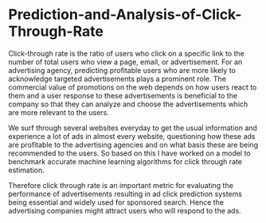 # Prediction-and-Analysis-of-Click-Through-Rate

Click-through rate is the ratio of users who click on a specific link to the number of total users who view a page, email, or advertisement. For an advertising agency, predicting profitable users who are more likely to acknowledge targeted advertisements plays a prominent role. The commercial value of promotions on the web depends on how users react to them and a user response to these advertisements is beneficial to the company so that they can analyze and choose the advertisements which are more relevant to the users.

We surf through several websites everyday to get the usual information and experience a lot of ads in almost every website, questioning how these ads are profitable to the advertising agencies and on what basis these are being recommended to the users. So based on this I have worked on a model to benchmark accurate machine learning algorithms for click through rate estimation.

Therefore click through rate is an important metric for evaluating the performance of advertisements resulting in ad click prediction systems being essential and widely used for sponsored search. Hence the advertising companies might attract users who will respond to the ads.

